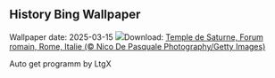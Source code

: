 ## History Bing Wallpaper
Wallpaper date: 2025-03-15
![](https://www.bing.com/th?id=OHR.ForumRomanum_FR-FR8371845644_UHD.jpg&w=1000)Download: [Temple de Saturne, Forum romain, Rome, Italie (© Nico De Pasquale Photography/Getty Images)](https://www.bing.com/th?id=OHR.ForumRomanum_FR-FR8371845644_UHD.jpg)

Auto get programm by LtgX
